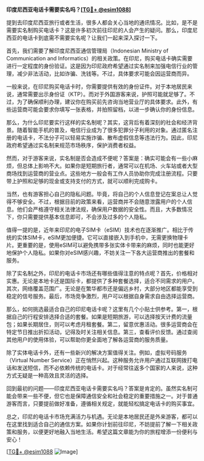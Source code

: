 **印度尼西亚电话卡需要实名吗？[[TG💪+ @esim1088](https://t.me/s/esim1088)]**

提到去印度尼西亚旅行或者生活，很多人都会关心当地的通讯情况。比如，是不是需要实名制购买电话卡？这是许多初次前往印尼的人会产生的疑问。那么，印度尼西亚的电话卡到底需不需要实名呢？让我们一起来深入探讨一下。

首先，我们需要了解印度尼西亚通信管理局（Indonesian Ministry of Communication and Informatics）的相关政策。在印尼，购买电话卡确实需要进行一定程度的身份验证。这是因为印尼政府希望通过实名制来加强电信行业的管理，减少非法活动，比如诈骗、洗钱等。不过，具体要求可能会因运营商而异。

一般来说，在印尼购买电话卡时，你需要提供有效的身份证件。对于本地居民来说，通常需要出示身份证（KTP）。而对于外国游客来说，护照可能就足够了。不过，为了确保顺利办理，建议你在购买前先咨询当地营业厅的具体要求。此外，有些运营商可能会要求你填写一张表格，并拍照留档，以进一步确认你的身份信息。

那么，为什么印尼要实行这样的实名制呢？其实，这背后有着深刻的社会和经济背景。随着智能手机的普及，电信行业成为了很多犯罪分子利用的对象。通过匿名注册的电话卡，不法分子可以轻易实施诈骗、散布虚假信息等违法行为。因此，印尼政府希望通过实名制来规范市场秩序，保护消费者权益。

然而，对于游客来说，实名制是否会造成不便呢？答案是：确实可能会有一些小麻烦，但总体上影响不大。如果你是短期旅行者，通常可以在机场、火车站或者大型商场找到运营商的营业点。这些地方一般会有工作人员协助你完成注册流程。只要带上护照和足够的现金或支持支付的方式，就可以顺利完成购卡。

当然，也有游客担心自己的隐私问题。毕竟，将自己的个人信息登记在案总让人觉得不够安全。不过，根据目前的政策来看，运营商并不会随意泄露用户的个人信息。他们会严格遵守相关法律法规，确保用户数据的安全性。而且，大多数情况下，你只需要提供基本信息即可，不会涉及过多的个人隐私。

值得一提的是，近年来印尼的电子SIM卡（eSIM）技术也在逐渐推广。相比于传统的实体SIM卡，eSIM更加便捷。它可以直接嵌入到手机中，无需更换物理卡片。更重要的是，使用eSIM可以避免携带多张实体卡带来的麻烦，同时也能更好地保护个人隐私。如果你对eSIM感兴趣，不妨关注一下各大运营商推出的套餐和服务。

除了实名制之外，印尼的电话卡市场还有哪些值得注意的特点呢？首先，价格相对实惠。无论是本地卡还是国际卡，都提供了多种套餐选择，适合不同需求的用户。其次，网络覆盖范围广。无论是在繁华都市还是偏远乡村，大部分地区都能享受到稳定的信号服务。最后，市场竞争激烈，用户可以根据自身需求自由选择运营商。

那么，如何挑选最适合自己的印尼电话卡呢？这里有几个小贴士供参考。第一，根据自己的行程安排选择合适的套餐。如果是短期旅游，可以选择按天计费的流量包；如果长期居住，则可以考虑月租套餐。第二，留意优惠活动。很多运营商会在特定节日推出折扣活动，记得及时关注相关信息。第三，查看评价反馈。通过查阅其他用户的使用体验，可以帮助你更全面地了解各运营商的服务质量。

除了实体电话卡外，还有一些新兴的解决方案值得关注。例如，虚拟号码服务（Virtual Number Service）正在悄然兴起。这种服务允许用户通过互联网拨打电话和发送短信，而不必依赖传统的电话卡。对于经常往返多个国家的人来说，这种方式无疑是一种高效且灵活的选择。

回到最初的问题——印度尼西亚电话卡需要实名吗？答案是肯定的。虽然实名制可能会带来一些不便，但它也是保障通信安全和社会稳定的重要措施之一。对于普通游客而言，只要提前做好准备，遵循相关规定，就能轻松搞定电话卡的购买事宜。

总之，印尼的电话卡市场充满活力与机遇。无论是本地居民还是外来游客，都可以在这里找到适合自己的通信方案。如果你计划前往印尼，不妨提前了解一下相关政策和服务，以便更好地融入当地生活。希望这篇文章能为你的旅程增添一份便利与安心！

[[TG💪+ @esim1088](https://t.me/s/esim1088) ![Image](https://i.postimg.cc/4NQfJmqS/Snipaste-2025-05-13-00-14-12.png)]
